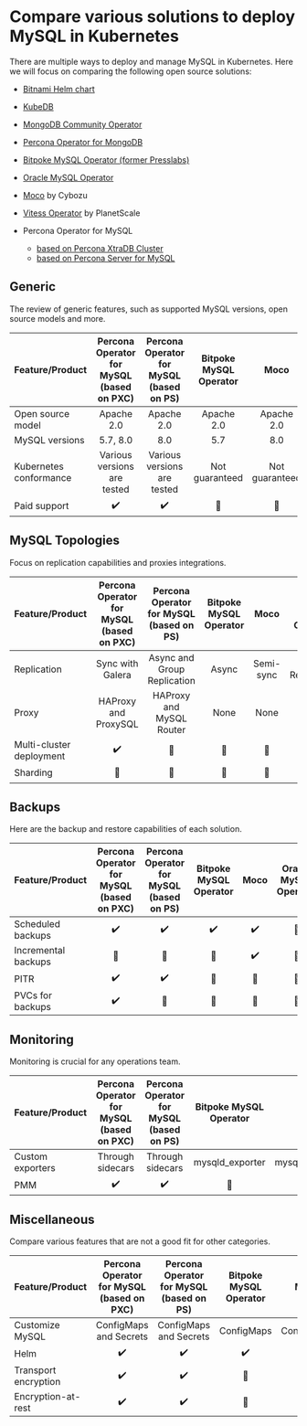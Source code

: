 # Compare various solutions to deploy MySQL in Kubernetes

There are multiple ways to deploy and manage MySQL in Kubernetes. Here we will focus on comparing the following open source solutions:

* [Bitnami Helm chart](https://github.com/bitnami/charts/tree/master/bitnami/mongodb)

* [KubeDB](https://github.com/kubedb)

* [MongoDB Community Operator](https://github.com/mongodb/mongodb-kubernetes-operator)

* [Percona Operator for MongoDB](https://github.com/percona/percona-server-mongodb-operator/)

* [Bitpoke MySQL Operator (former Presslabs)](https://github.com/bitpoke/mysql-operator/)
* [Oracle MySQL Operator](https://github.com/mysql/mysql-operator)
* [Moco](https://github.com/cybozu-go/moco) by Cybozu
* [Vitess Operator](https://github.com/planetscale/vitess-operator) by PlanetScale
* Percona Operator for MySQL
    * [based on Percona XtraDB Cluster](https://github.com/percona/percona-xtradb-cluster-operator/)
    * [based on Percona Server for MySQL](https://github.com/percona/percona-server-mysql-operator/)

## Generic

The review of generic features, such as supported MySQL versions, open source models and more.

| Feature/Product        | Percona Operator for MySQL  (based on PXC) | Percona Operator for MySQL (based on PS) | Bitpoke MySQL Operator |      Moco      | Oracle MySQL Operator |    Vitess      |
|------------------------|:------------------------------------------:|:----------------------------------------:|:----------------------:|:--------------:|:---------------------:|:--------------:|
| Open source model      |                 Apache 2.0                 |                Apache 2.0                |       Apache 2.0       |   Apache 2.0   |       Apache 2.0      |   Apache 2.0   |
| MySQL versions         |                  5.7, 8.0                  |                    8.0                   |           5.7          |       8.0      |          8.0          |    5.7, 8.0    |
| Kubernetes conformance |         Various versions are tested        |        Various versions are tested       |     Not guaranteed     | Not guaranteed |     Not guaranteed    | Not guaranteed |
| Paid support           |             :heavy_check_mark:             |            :heavy_check_mark:            |     :no_entry_sign:    | :no_entry_sign:|  :heavy_check_mark:   | :no_entry_sign:|

## MySQL Topologies

Focus on replication capabilities and proxies integrations.

| Feature/Product          | Percona Operator for MySQL  (based on PXC) | Percona Operator for MySQL (based on PS) | Bitpoke MySQL Operator |      Moco     | Oracle MySQL Operator |    Vitess        |
|--------------------------|:------------------------------------------:|:----------------------------------------:|:----------------------:|:-------------:|:---------------------:|:----------------:|
| Replication              |              Sync with Galera              |        Async and Group Replication       |          Async         |   Semi-sync   |   Group Replication   |     Async        |
| Proxy                    |            HAProxy and ProxySQL            |         HAProxy and MySQL Router         |          None          |     None      |      MySQL Router     |     VTGate       |
| Multi-cluster deployment |             :heavy_check_mark:             |              :no_entry_sign:             |     :no_entry_sign:    |:no_entry_sign:|     :no_entry_sign:   | :no_entry_sign:  |
| Sharding                 |              :no_entry_sign:               |              :no_entry_sign:             |     :no_entry_sign:    |:no_entry_sign:|     :no_entry_sign:   |:heavy_check_mark:|

## Backups

Here are the backup and restore capabilities of each solution.

| Feature/Product     | Percona Operator for MySQL  (based on PXC) | Percona Operator for MySQL (based on PS) | Bitpoke MySQL Operator |       Moco       | Oracle MySQL Operator |      Vitess      |
|---------------------|:------------------------------------------:|:----------------------------------------:|:----------------------:|:----------------:|:---------------------:|:----------------:|
| Scheduled backups   |             :heavy_check_mark:             |            :heavy_check_mark:            |   :heavy_check_mark:   |:heavy_check_mark:|     :no_entry_sign:   |:heavy_check_mark:|
| Incremental backups |               :no_entry_sign:              |              :no_entry_sign:             |     :no_entry_sign:    |:heavy_check_mark:|     :no_entry_sign:   | :no_entry_sign:  |
| PITR                |             :heavy_check_mark:             |            :heavy_check_mark:            |     :no_entry_sign:    | :no_entry_sign:  |     :no_entry_sign:   | :no_entry_sign:  |
| PVCs for backups    |             :heavy_check_mark:             |              :no_entry_sign:             |     :no_entry_sign:    | :no_entry_sign:  |     :no_entry_sign:   | :no_entry_sign:  |

## Monitoring

Monitoring is crucial for any operations team.

| Feature/Product    | Percona Operator for MySQL  (based on PXC) | Percona Operator for MySQL (based on PS) | Bitpoke MySQL Operator |       Moco      | Oracle MySQL Operator |     Vitess    |
|--------------------|:------------------------------------------:|:----------------------------------------:|:----------------------:|:---------------:|:---------------------:|:-------------:|
| Custom exporters   |              Through sidecars              |             Through sidecars             |     mysqld_exporter    | mysqld_exporter |     :no_entry_sign:   |:no_entry_sign:|
| PMM                |             :heavy_check_mark:             |            :heavy_check_mark:            |     :no_entry_sign:    | :no_entry_sign: |     :no_entry_sign:   |:no_entry_sign:|

## Miscellaneous

Compare various features that are not a good fit for other categories.

| Feature/Product      | Percona Operator for MySQL  (based on PXC) | Percona Operator for MySQL (based on PS) | Bitpoke MySQL Operator |       Moco       | Oracle MySQL Operator |      Vitess      |
|----------------------|:------------------------------------------:|:----------------------------------------:|:----------------------:|:----------------:|:---------------------:|:----------------:|
| Customize MySQL      |           ConfigMaps and Secrets           |          ConfigMaps and Secrets          |       ConfigMaps       |    ConfigMaps    |      ConfigMaps       | :no_entry_sign:  |
| Helm                 |             :heavy_check_mark:             |            :heavy_check_mark:            |   :heavy_check_mark:   |:heavy_check_mark:|  :heavy_check_mark:   | :no_entry_sign:  |
| Transport encryption |             :heavy_check_mark:             |            :heavy_check_mark:            |     :no_entry_sign:    | :no_entry_sign:  |  :heavy_check_mark:   |:heavy_check_mark:|
| Encryption-at-rest   |             :heavy_check_mark:             |            :heavy_check_mark:            |     :no_entry_sign:    | :no_entry_sign:  |     :no_entry_sign:   | :no_entry_sign:  |
